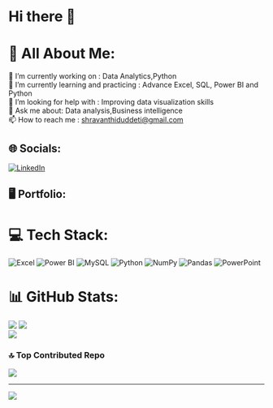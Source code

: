 # Hi there 👋

# 💫 All About Me:

🔭 I’m currently working on : Data Analytics,Python<br>
🌱 I’m currently learning and practicing : Advance Excel, SQL, Power BI and Python<br>
🤔 I’m looking for help with : Improving data visualization skills<br>
💬 Ask me about: Data analysis,Business intelligence<br>
📫 How to reach me : shravanthiduddeti@gmail.com


## 🌐 Socials:
 [![LinkedIn](https://img.shields.io/badge/LinkedIn-%230077B5.svg?style=for-the-badge&logo=linkedin&logoColor=white)](https://www.linkedin.com/in/sravanthi-duddeti/)

## 🖥️ Portfolio:



# 💻 Tech Stack:
![Excel](https://img.shields.io/badge/Microsoft%20Excel-217346?style=for-the-badge&logo=microsoft-excel&logoColor=white)
![Power BI](https://img.shields.io/badge/Power%20BI-F2C811?style=for-the-badge&logo=powerbi&logoColor=black)
![MySQL](https://img.shields.io/badge/MySQL-4479A1?style=for-the-badge&logo=mysql&logoColor=white)
![Python](https://img.shields.io/badge/Python-3670A0?style=for-the-badge&logo=python&logoColor=ffdd54)
![NumPy](https://img.shields.io/badge/NumPy-013243?style=for-the-badge&logo=numpy&logoColor=white)
![Pandas](https://img.shields.io/badge/Pandas-150458?style=for-the-badge&logo=pandas&logoColor=white)
![PowerPoint](https://img.shields.io/badge/Microsoft%20PowerPoint-B7472A?style=for-the-badge&logo=microsoft-powerpoint&logoColor=white)

# 📊 GitHub Stats:
![](https://github-readme-stats.vercel.app/api?username=Sravanthi-Duddeti&theme=swift&hide_border=false&include_all_commits=true&count_private=false)
![](https://github-readme-streak-stats.herokuapp.com/?user=Sravanthi-Duddeti&theme=swift&hide_border=false)<br/>
![](https://github-readme-stats.vercel.app/api/top-langs/?username=Sravanthi-Duddeti&theme=swift&hide_border=false&include_all_commits=true&count_private=false&layout=compact)

### 🔝 Top Contributed Repo
![](https://github-contributor-stats.vercel.app/api?username=Sravanthi-Duddeti&limit=5&theme=dark&combine_all_yearly_contributions=true)

---
[![](https://visitcount.itsvg.in/api?id=Sravanthi-Duddeti&icon=0&color=0)](https://visitcount.itsvg.in)

<!-- Proudly created with GPRM ( https://gprm.itsvg.in ) -->
